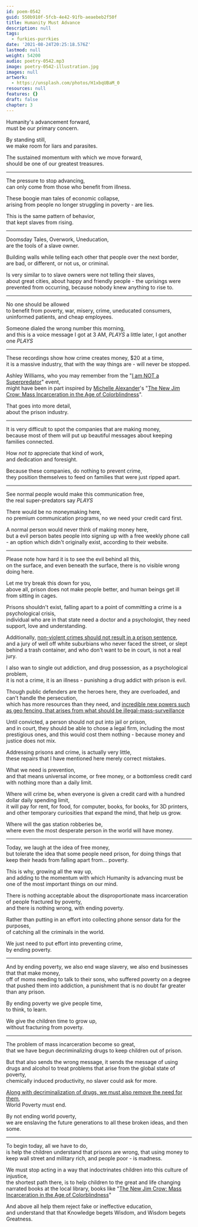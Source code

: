 ```yaml
---
id: poem-0542
guid: 550b910f-5fcb-4e42-91fb-aeaebeb2f50f
title: Humanity Must Advance
description: null
tags:
  - furkies-purrkies
date: '2021-08-24T20:25:18.576Z'
lastmod: null
weight: 54200
audio: poetry-0542.mp3
image: poetry-0542-illustration.jpg
images: null
artwork:
  - https://unsplash.com/photos/H1xbqUBaM_0
resources: null
features: {}
draft: false
chapter: 3
---
```


Humanity's advancement forward,\
must be our primary concern.

By standing still,\
we make room for liars and parasites.

The sustained momentum with which we move forward,\
should be one of our greatest treasures.

---

The pressure to stop advancing,\
can only come from those who benefit from illness.

These boogie man tales of economic collapse,\
arising from people no longer struggling in poverty - are lies.

This is the same pattern of behavior,\
that kept slaves from rising.

---

Doomsday Tales, Overwork, Uneducation,\
are the tools of a slave owner.

Building walls while telling each other that people over the next border,\
are bad, or different, or not us, or criminal.

Is very similar to to slave owners were not telling their slaves,\
about great cities, about happy and friendly people - the uprisings were prevented from occurring, because nobody knew anything to rise to.

---

No one should be allowed\
to benefit from poverty, war, misery, crime, uneducated consumers, uninformed patients, and cheap employees.

Someone dialed the wrong number this morning,\
and this is a voice message I got at 3 AM, *PLAYS* a little later, I got another one *PLAYS*

---

These recordings show how crime creates money, $20 at a time,\
it is a massive industry, that with the way things are - will never be stopped.

Ashley Williams, who you may remember from the "[I am NOT a Superpredator](https://www.youtube.com/watch?v=WXDpPCTOCac)" event,\
might have been in part inspired by [Michelle Alexander](https://www.youtube.com/watch?v=SQ6H-Mz6hgw)'s "[The New Jim Crow: Mass Incarceration in the Age of Colorblindness](https://www.audible.com/pd/The-New-Jim-Crow-Audiobook/B007QW236E)".

That goes into more detail,\
about the prison industry.

---

It is very difficult to spot the companies that are making money,\
because most of them will put up beautiful messages about keeping families connected.

How *not to* appreciate that kind of work,\
and dedication and foresight.

Because these companies, do nothing to prevent crime,\
they position themselves to feed on families that were just ripped apart.

---

See normal people would make this communication free,\
the real super-predators say *PLAYS*

There would be no moneymaking here,\
no premium communication programs, no we need your credit card first.

A normal person would never think of making money here,\
but a evil person bates people into signing up with a free weekly phone call - an option which didn't originally exist, according to their website.

---

Please note how hard it is to see the evil behind all this,\
on the surface, and even beneath the surface, there is no visible wrong doing here.

Let me try break this down for you,\
above all, prison does not make people better, and human beings get ill from sitting in cages.

Prisons shouldn't exist, falling apart to a point of committing a crime is a psychological crisis,\
individual who are in that state need a doctor and a psychologist, they need support, love and understanding.

Additionally, [non-violent crimes should not result in a prison sentence](https://www.youtube.com/watch?v=lnuoHywbaR8),\
and a jury of well off white suburbians who never faced the street, or slept behind a trash container, and who don't want to be in court, is not a real jury.

I also wan to single out addiction, and drug possession, as a psychological problem,\
it is not a crime, it is an illness - punishing a drug addict with prison is evil.

Though public defenders are the heroes here, they are overloaded, and can't handle the persecution,\
which has more resources than they need, and [incredible new powers such as geo fencing, that arises from what should be illegal-mass-surveillance](https://www.youtube.com/watch?v=mAXpjrjjmMY)

Until convicted, a person should not put into jail or prison,\
and in court, they should be able to chose a legal firm, including the most prestigious ones, and this would cost them nothing - because money and justice does not mix.

Addressing prisons and crime, is actually very little,\
these repairs that I have mentioned here merely correct mistakes.

What we need is prevention,\
and that means universal income, or free money, or a bottomless credit card with nothing more than a daily limit.

Where will crime be, when everyone is given a credit card with a hundred dollar daily spending limit,\
it will pay for rent, for food, for computer, books, for books, for 3D printers, and other temporary curiosities that expand the mind, that help us grow.

Where will the gas station robberies be,\
where even the most desperate person in the world will have money.

---

Today, we laugh at the idea of free money,\
but tolerate the idea that some people need prison, for doing things that keep their heads from falling apart from... poverty.

This is why, growing all the way up,\
and adding to the momentum with which Humanity is advancing must be one of the most important things on our mind.

There is nothing acceptable about the disproportionate mass incarceration of people fractured by poverty,\
and there is nothing wrong, with ending poverty.

Rather than putting in an effort into collecting phone sensor data for the purposes,\
of catching all the criminals in the world.

We just need to put effort into preventing crime,\
by ending poverty.

---

And by ending poverty, we also end wage slavery, we also end businesses that that make money,\
off of moms needing to talk to their sons, who suffered poverty on a degree that pushed them into addiction, a punishment that is no doubt far greater than any prison.

By ending poverty we give people time,\
to think, to learn.

We give the children time to grow up,\
without fracturing from poverty.

---

The problem of mass incarceration become so great,\
that we have begun decriminalizing drugs to keep children out of prison.

But that also sends the wrong message, it sends the message of using drugs and alcohol to treat problems that arise from the global state of poverty,\
chemically induced productivity, no slaver could ask for more.

[Along with decriminalization of drugs, we must also remove the need for them](https://www.youtube.com/watch?v=d-0KfwFCMRM),\
World Poverty must end.

By not ending world poverty,\
we are enslaving the future generations to all these broken ideas, and then some.

---

To begin today, all we have to do,\
is help the children understand that prisons are wrong, that using money to keep wall street and military rich, and people poor - is madness.

We must stop acting in a way that indoctrinates children into this culture of injustice,\
the shortest path there, is to help children to the great and life changing narrated books at the local library, books like "[The New Jim Crow: Mass Incarceration in the Age of Colorblindness](https://www.audible.com/pd/The-New-Jim-Crow-Audiobook/B007QW236E)"

And above all help them reject fake or ineffective education,\
and understand that that Knowledge begets Wisdom, and Wisdom begets Greatness.
